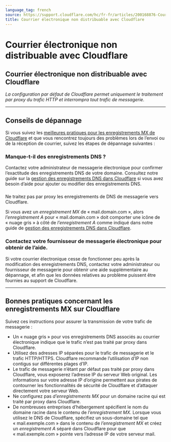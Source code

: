 ```yaml
---
language_tag: french
source: https://support.cloudflare.com/hc/fr-fr/articles/200168876-Courrier-%C3%A9lectronique-non-distribuable-avec-Cloudflare
title: Courrier électronique non distribuable avec Cloudflare
---
```


# Courrier électronique non distribuable avec Cloudflare

## Courrier électronique non distribuable avec Cloudflare

_La configuration par défaut de Cloudflare permet uniquement le traitement par proxy du trafic HTTP et interrompra tout trafic de messagerie._

___

## Conseils de dépannage

Si vous suivez les [meilleures pratiques pour les enregistrements MX de Cloudflare](https://support.cloudflare.com/hc/fr-fr/articles/200168876-Courrier-%C3%A9lectronique-non-distribuable-avec-Cloudflare#h.sf43uhyy1ztk) et que vous rencontrez toujours des problèmes lors de l’envoi ou de la réception de courrier, suivez les étapes de dépannage suivantes :

### Manque-t-il des enregistrements DNS ?

Contactez votre administrateur de messagerie électronique pour confirmer l’exactitude des enregistrements DNS de votre domaine. Consultez notre guide sur la [gestion des enregistrements DNS dans Cloudflare](https://support.cloudflare.com/hc/en-us/articles/360019093151) si vous avez besoin d’aide pour ajouter ou modifier des enregistrements DNS.

###   
Ne traitez pas par proxy les enregistrements de DNS de messagerie vers Cloudflare.

Si vous avez un _enregistrement MX_ de « mail.domain.com », alors _l’enregistrement A_ pour « mail.domain.com » doit comporter une icône de « nuage gris » à côté de _l’enregistrement A_ comme indiqué dans notre guide de [gestion des enregistrements DNS dans Cloudflare](https://support.cloudflare.com/hc/en-us/articles/360019093151).

### Contactez votre fournisseur de messagerie électronique pour obtenir de l’aide.

Si votre courrier électronique cesse de fonctionner peu après la modification des enregistrements DNS, contactez votre administrateur ou fournisseur de messagerie pour obtenir une aide supplémentaire au dépannage, et afin que les données relatives au problème puissent être fournies au support de Cloudflare.

___

## Bonnes pratiques concernant les enregistrements MX sur Cloudflare

Suivez ces instructions pour assurer la transmission de votre trafic de messagerie :

-   Un « nuage gris » pour vos enregistrements DNS associés au courrier électronique indique que le trafic n’est pas traité par proxy dans Cloudflare.
-   Utilisez des adresses IP séparées pour le trafic de messagerie et le trafic HTTP/HTTPS. Cloudflare recommande l’utilisation d’IP non contigus sur différentes plages d’IP.
-   Le trafic de messagerie n’étant par défaut pas traité par proxy dans Cloudflare, vous exposerez l’adresse IP du serveur Web original. Les informations sur votre adresse IP d’origine permettent aux pirates de contourner les fonctionnalités de sécurité de Cloudflare et d’attaquer directement votre serveur Web.
-   Ne configurez pas _d’enregistrements MX_ pour un domaine racine qui est traité par proxy dans Cloudflare.
-   De nombreuses entreprises d’hébergement spécifient le nom du domaine racine dans le contenu de _l’enregistrement MX_. Lorsque vous utilisez le DNS de Cloudflare, spécifiez un sous-domaine tel que « mail.exemple.com » dans le contenu de _l’enregistrement MX_ et créez un _enregistrement A_ séparé dans Cloudflare pour que « mail.exemple.com » pointe vers l’adresse IP de votre serveur mail.
